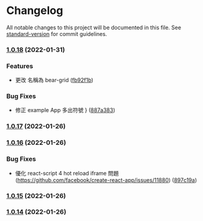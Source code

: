 # Changelog

All notable changes to this project will be documented in this file. See [standard-version](https://github.com/conventional-changelog/standard-version) for commit guidelines.

### [1.0.18](https://github.com/imagine10255/react-styled-grid/compare/v1.0.17...v1.0.18) (2022-01-31)


### Features

* 更改 名稱為 bear-grid ([fb92f1b](https://github.com/imagine10255/react-styled-grid/commit/fb92f1b7f516aee8538c849772f079f7a96b948f))


### Bug Fixes

* 修正 example App 多出符號 } ([887a383](https://github.com/imagine10255/react-styled-grid/commit/887a3834d36ff9ff53b2c153d11fee7f3757e97f))

### [1.0.17](https://github.com/imagine10255/react-styled-grid/compare/v1.0.16...v1.0.17) (2022-01-26)

### [1.0.16](https://github.com/imagine10255/react-styled-grid/compare/v1.0.15...v1.0.16) (2022-01-26)


### Bug Fixes

* 優化 react-script 4 hot reload iframe 問題 (https://github.com/facebook/create-react-app/issues/11880) ([897c19a](https://github.com/imagine10255/react-styled-grid/commit/897c19a8d386e8bf67f1d9eef464ede33ca9f006))

### [1.0.15](https://github.com/imagine10255/react-styled-grid/compare/v1.0.14...v1.0.15) (2022-01-26)

### [1.0.14](https://github.com/imagine10255/react-styled-grid/compare/v1.0.13...v1.0.14) (2022-01-26)
